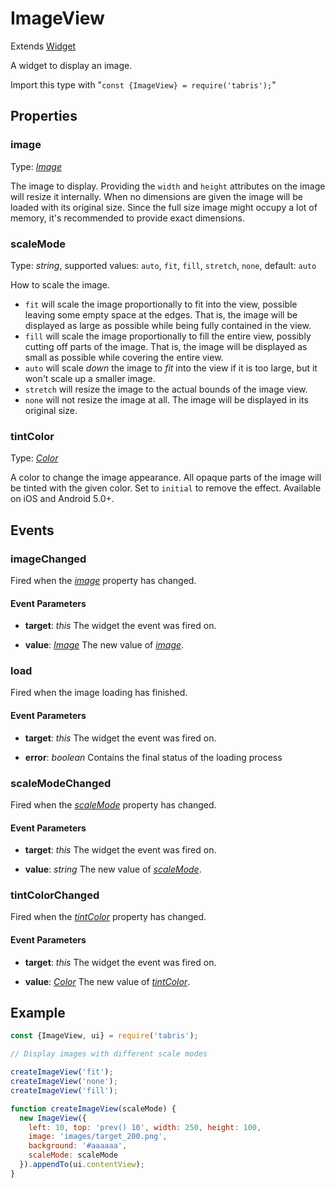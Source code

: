 ---
---
# ImageView

Extends [Widget](Widget.md)

A widget to display an image.

Import this type with "`const {ImageView} = require('tabris');`"

## Properties

### image

Type: *[Image](../types.md#image)*

The image to display. Providing the `width` and `height` attributes on the image will resize it internally. When no dimensions are given the image will be loaded with its original size. Since the full size image might occupy a lot of memory, it's recommended to provide exact dimensions.

### scaleMode

Type: *string*, supported values: `auto`, `fit`, `fill`, `stretch`, `none`, default: `auto`

How to scale the image.

- `fit` will scale the image proportionally to fit into the view, possible leaving some empty space at the edges. That is, the image will be displayed as large as possible while being fully contained in the view.
- `fill` will scale the image proportionally to fill the entire view, possibly cutting off parts of the image. That is, the image will be displayed as small as possible while covering the entire view.
- `auto` will scale *down* the image to *fit* into the view if it is too large, but it won't scale up a smaller image.
- `stretch` will resize the image to the actual bounds of the image view.
- `none` will not resize the image at all. The image will be displayed in its original size.

### tintColor

Type: *[Color](../types.md#color)*

A color to change the image appearance. All opaque parts of the image will be tinted with the given color. Set to `initial` to remove the effect. Available on iOS and Android 5.0+.


## Events

### imageChanged

Fired when the [*image*](#image) property has changed.

#### Event Parameters 

- **target**: *this*
    The widget the event was fired on.

- **value**: *[Image](../types.md#image)*
    The new value of [*image*](#image).


### load

Fired when the image loading has finished.

#### Event Parameters 

- **target**: *this*
    The widget the event was fired on.

- **error**: *boolean*
    Contains the final status of the loading process


### scaleModeChanged

Fired when the [*scaleMode*](#scaleMode) property has changed.

#### Event Parameters 

- **target**: *this*
    The widget the event was fired on.

- **value**: *string*
    The new value of [*scaleMode*](#scaleMode).


### tintColorChanged

Fired when the [*tintColor*](#tintColor) property has changed.

#### Event Parameters 

- **target**: *this*
    The widget the event was fired on.

- **value**: *[Color](../types.md#color)*
    The new value of [*tintColor*](#tintColor).





## Example

```js
const {ImageView, ui} = require('tabris');

// Display images with different scale modes

createImageView('fit');
createImageView('none');
createImageView('fill');

function createImageView(scaleMode) {
  new ImageView({
    left: 10, top: 'prev() 10', width: 250, height: 100,
    image: 'images/target_200.png',
    background: '#aaaaaa',
    scaleMode: scaleMode
  }).appendTo(ui.contentView);
}
```